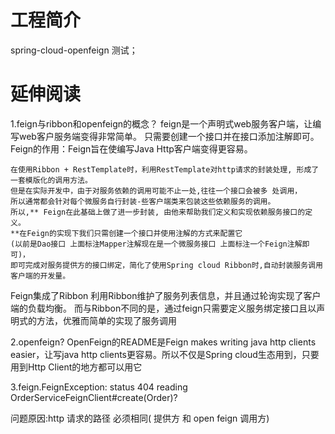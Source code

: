 # 工程简介
spring-cloud-openfeign 测试；


# 延伸阅读

1.feign与ribbon和openfeign的概念？
    feign是一个声明式web服务客户端，让编写web客户服务端变得非常简单。
    只需要创建一个接口并在接口添加注解即可。
    Feign的作用：Feign旨在使编写Java Http客户端变得更容易。

    在使用Ribbon + RestTemplate时，利用RestTemplate对http请求的封装处理, 形成了一套模版化的调用方法。
    但是在实际开发中，由于对服务依赖的调用可能不止一处,往往一个接口会被多 处调用，
    所以通常都会针对每个微服务自行封装-些客户端类来包装这些依赖服务的调用。
    所以,** Feign在此基础上做了进一步封装, 由他来帮助我们定义和实现依赖服务接口的定义。
    **在Feign的实现下我们只需创建一个接口并使用注解的方式来配置它
    (以前是Dao接口 上面标注Mapper注解现在是一个微服务接口 上面标注一个Feign注解即可)，
    即可完成对服务提供方的接口绑定，简化了使用Spring cloud Ribbon时,自动封装服务调用客户端的开发量。
Feign集成了Ribbon
利用Ribbon维护了服务列表信息，并且通过轮询实现了客户端的负载均衡。
而与Ribbon不同的是，通过feign只需要定义服务绑定接口且以声明式的方法，优雅而简单的实现了服务调用

2.openfeign?
OpenFeign的README是Feign makes writing java http clients easier，让写java http clients更容易。所以不仅是Spring cloud生态用到，只要用到Http Client的地方都可以用它

3.feign.FeignException: status 404 reading OrderServiceFeignClient#create(Order)?
 
 问题原因:http 请求的路径 必须相同( 提供方 和 open feign 调用方)
 
